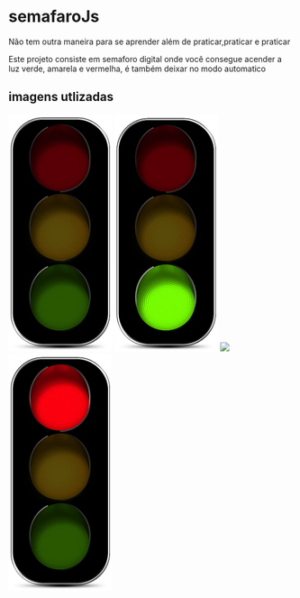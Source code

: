 # semafaroJs

<p>Não tem outra maneira para se aprender além de praticar,praticar e praticar</p>

<p>Este projeto consiste em semaforo digital onde você consegue acender a luz verde, amarela e vermelha, é também deixar no modo automatico</p>

## imagens utlizadas
<img src="img/desligado.png">
<img src="img/verde.png">
<img src="img/amarelço.png">
<img src="img/vermelho.png">